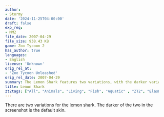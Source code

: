 ```yaml
---
author:
- Stormy
date: '2024-11-25T04:00:00'
draft: false
exp_req:
- MM2
file_date: 2007-04-29
file_size: 938.43 KB
game: Zoo Tycoon 2
has_author: true
languages:
- English
license: 'Unknown'
orig_rel_at:
- 'Zoo Tycoon Unleashed'
orig_rel_date: 2007-04-29
summary: The Lemon Shark features two variations, with the darker variation as the default skin. Requires MM2 to use.
title: Lemon Shark
zt2tags: ["All", "Animals", "Living", "Fish", "Aquatic" , "ZT2", "Elasmobranchs"]
---
```

There are two variations for the lemon shark. The darker of the two in the screenshot is the default skin.
